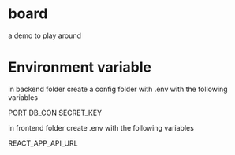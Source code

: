 # board

a demo to play around

# Environment variable

in backend folder create a config folder with .env with the following variables

PORT
DB_CON
SECRET_KEY

in frontend folder create .env with the following variables

REACT_APP_API_URL
